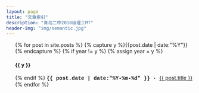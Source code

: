 ```yaml
---
layout: page
title: "文章索引"
description: "青岛二中2018级理工MT"
header-img: "img/semantic.jpg"
---
```



<ul class="listing">
{% for post in site.posts %}
  {% capture y %}{{post.date | date:"%Y"}}{% endcapture %}
  {% if year != y %}
    {% assign year = y %}
    <h4>{{ y }}</h4>
  {% endif %}
    <time style="font-weight: bolder; font-family: Courier New, monospace" datetime="{{ post.date | date:"%Y-%m-%d" }}">{{ post.date | date:"%Y-%m-%d" }} · </time>
    <a href="{{ post.url | prepend: site.baseurl }}" title="{{ post.title }}" target="_blank">{{ post.title }}</a><br> 
{% endfor %}
</ul>